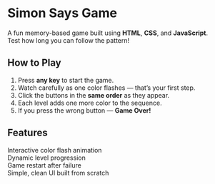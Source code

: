 #  Simon Says Game

A fun memory-based game built using **HTML**, **CSS**, and **JavaScript**.  
Test how long you can follow the pattern!



##  How to Play
1. Press **any key** to start the game.  
2. Watch carefully as one color flashes — that’s your first step.  
3. Click the buttons in the **same order** as they appear.  
4. Each level adds one more color to the sequence.  
5. If you press the wrong button — **Game Over!**



##  Features
Interactive color flash animation  
Dynamic level progression  
Game restart after failure  
Simple, clean UI built from scratch
